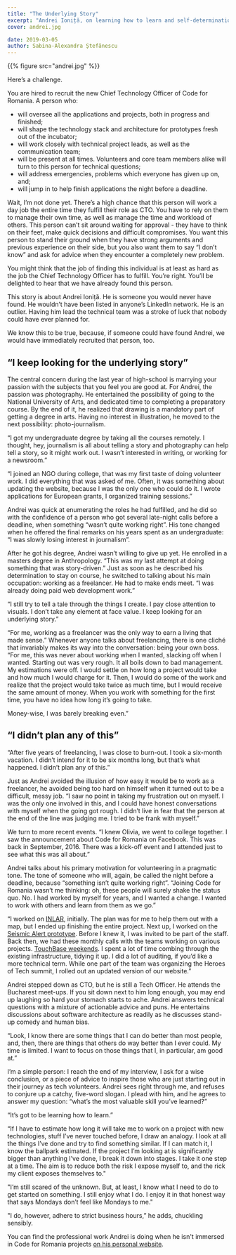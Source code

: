 ```yaml
---
title: "The Underlying Story"
excerpt: "Andrei Ioniță, on learning how to learn and self-determination."
cover: andrei.jpg

date: 2019-03-05
author: Sabina-Alexandra Ștefănescu
---
```


{{% figure src="andrei.jpg" %}}

Here’s a challenge. 

You are hired to recruit the new Chief Technology Officer of Code for Romania. A person who:

* will oversee all the applications and projects, both in progress and finished;
* will shape the technology stack and architecture for prototypes fresh out of the incubator; 
* will work closely with technical project leads, as well as the communication team;
* will be present at all times. Volunteers and core team members alike will turn to this person for technical questions; 
* will address emergencies, problems which everyone has given up on, and; 
* will jump in to help finish applications the night before a deadline. 

Wait, I’m not done yet. There’s a high chance that this person will work a day job the entire time they fulfill their role as CTO. You have to rely on them to manage their own time, as well as manage the time and workload of others. This person can’t sit around waiting for approval - they have to think on their feet, make quick decisions and difficult compromises. You want this person to stand their ground when they have strong arguments and previous experience on their side, but you also want them to say “I don’t know” and ask for advice when they encounter a completely new problem. 

You might think that the job of finding this individual is at least as hard as the job the Chief Technology Officer has to fulfill. You’re right. You’ll be delighted to hear that we have already found this person. 

This story is about Andrei Ioniță. He is someone you would never have found. He wouldn’t have been listed in anyone’s LinkedIn network. He is an outlier. Having him lead the technical team was a stroke of luck that nobody could have ever planned for.

We know this to be true, because, if someone could have found Andrei, we would have immediately recruited that person, too. 

## “I keep looking for the underlying story”

The central concern during the last year of high-school is marrying your passion with the subjects that you feel you are good at. For Andrei, the passion was photography. He entertained the possibility of going to the National University of Arts, and dedicated time to completing a preparatory course. By the end of it, he realized that drawing is a mandatory part of getting a degree in arts. Having no interest in illustration, he moved to the next possibility: photo-journalism. 

“I got my undergraduate degree by taking all the courses remotely. I thought, hey, journalism is all about telling a story and photography can help tell a story, so it might work out. I wasn’t interested in writing, or working for a newsroom.” 

“I joined an NGO during college, that was my first taste of doing volunteer work. I did everything that was asked of me. Often, it was something about updating the website, because I was the only one who could do it. I wrote applications for European grants, I organized training sessions.”

Andrei was quick at enumerating the roles he had fulfilled, and he did so with the confidence of a person who got several late-night calls before a deadline, when something “wasn’t quite working right”. His tone changed when he offered the final remarks on his years spent as an undergraduate: “I was slowly losing interest in journalism”. 

After he got his degree, Andrei wasn’t willing to give up yet. He enrolled in a masters degree in Anthropology. “This was my last attempt at doing something that was story-driven.” Just as soon as he described his determination to stay on course, he switched to talking about his main occupation: working as a freelancer. He had to make ends meet. “I was already doing paid web development work.”

“I still try to tell a tale through the things I create. I pay close attention to visuals. I don’t take any element at face value. I keep looking for an underlying story.”

“For me, working as a freelancer was the only way to earn a living that made sense.” Whenever anyone talks about freelancing, there is one cliché that invariably makes its way into the conversation: being your own boss. “For me, this was never about working when I wanted, slacking off when I wanted. Starting out was very rough. It all boils down to bad management. My estimations were off. I would settle on how long a project would take and how much I would charge for it. Then, I would do some of the work and realize that the project would take twice as much time, but I would receive the same amount of money. When you work with something for the first time, you have no idea how long it’s going to take.

Money-wise, I was barely breaking even.”

## “I didn’t plan any of this”

“After five years of freelancing, I was close to burn-out. I took a six-month vacation. I didn’t intend for it to be six months long, but that’s what happened. I didn’t plan any of this.” 

Just as Andrei avoided the illusion of how easy it would be to work as a freelancer, he avoided being too hard on himself when it turned out to be a difficult, messy job. “I saw no point in taking my frustration out on myself. I was the only one involved in this, and I could have honest conversations with myself when the going got rough. I didn’t live in fear that the person at the end of the line was judging me. I tried to be frank with myself.”

We turn to more recent events. “I knew Olivia, we went to college together. I saw the announcement about Code for Romania on Facebook. This was back in September, 2016. There was a kick-off event and I attended just to see what this was all about.” 

Andrei talks about his primary motivation for volunteering in a pragmatic tone. The tone of someone who will, again, be called the night before a deadline, because “something isn’t quite working right”. “Joining Code for Romania wasn’t me thinking: oh, these people will surely shake the status quo. No. I had worked by myself for years, and I wanted a change. I wanted to work with others and learn from them as we go.”

“I worked on [INLAR](http://inlar.org/en/), initially. The plan was for me to help them out with a map, but I ended up finishing the entire project. Next up, I worked on the [Seismic Alert prototype](https://code4.ro/ro/apps/seismic-alert/). Before I knew it, I was invited to be part of the staff. Back then, we had these monthly calls with the teams working on various projects. [TouchBase weekends](https://code4.ro/en/blog/behind-the-scenes-touchbase-weekend/). I spent a lot of time combing through the existing infrastructure, tidying it up. I did a lot of auditing, if you’d like a more technical term. While one part of the team was organizing the Heroes of Tech summit, I rolled out an updated version of our website.”

Andrei stepped down as CTO, but he is still a Tech Officer. He attends the Bucharest meet-ups. If you sit down next to him long enough, you may end up laughing so hard your stomach starts to ache. Andrei answers technical questions with a mixture of actionable advice and puns. He entertains discussions about software architecture as readily as he discusses stand-up comedy and human bias. 

“Look, I know there are some things that I can do better than most people, and, then, there are things that others do way better than I ever could. My time is limited. I want to focus on those things that I, in particular, am good at.”

I’m a simple person: I reach the end of my interview, I ask for a wise conclusion, or a piece of advice to inspire those who are just starting out in their journey as tech volunteers. Andrei sees right through me, and refuses to conjure up a catchy, five-word slogan. I plead with him, and he agrees to answer my question: “what’s the most valuable skill you’ve learned?”

“It’s got to be learning how to learn.”

“If I have to estimate how long it will take me to work on a project with new technologies, stuff I’ve never touched before, I draw an analogy. I look at all the things I’ve done and try to find something similar. If I can match it, I know the ballpark estimated. If the project I’m looking at is significantly bigger than anything I’ve done, I break it down into stages. I take it one step at a time. The aim is to reduce both the risk I expose myself to, and the rick my client exposes themselves to."

"I’m still scared of the unknown. But, at least, I know what I need to do to get started on something. I still enjoy what I do. I enjoy it in that honest way that says Mondays don’t feel like Mondays to me."

"I do, however, adhere to strict business hours,” he adds, chuckling sensibly. 

You can find the professional work Andrei is doing when he isn't immersed in Code for Romania projects [on his personal website](https://andrei.io). 